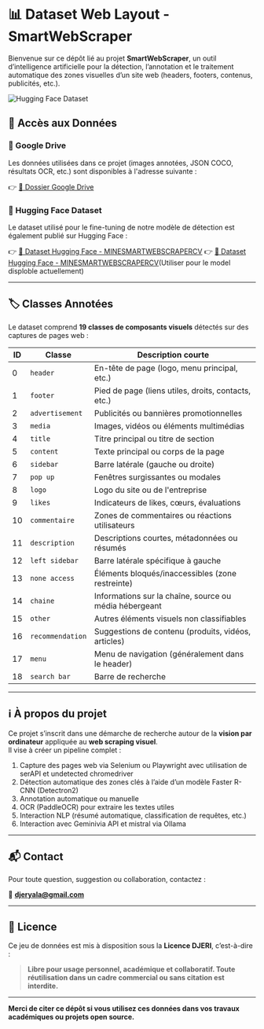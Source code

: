# 📊 Dataset Web Layout - SmartWebScraper

Bienvenue sur ce dépôt lié au projet **SmartWebScraper**, un outil d’intelligence artificielle pour la détection, l’annotation et le traitement automatique des zones visuelles d’un site web (headers, footers, contenus, publicités, etc.).

![Hugging Face Dataset](https://img.shields.io/badge/HuggingFace-Dataset-blue?logo=huggingface)

## 🔗 Accès aux Données

### 📁 Google Drive  
Les données utilisées dans ce projet (images annotées, JSON COCO, résultats OCR, etc.) sont disponibles à l'adresse suivante :

👉 [📂 Dossier Google Drive](https://drive.google.com/drive/folders/1u8VqWgju0zX3AU5XCkYyEgCmrMY14xB7?usp=sharing)

### 🤗 Hugging Face Dataset  
Le dataset utilisé pour le fine-tuning de notre modèle de détection est également publié sur Hugging Face :

👉 [📁 Dataset Hugging Face - MINESMARTWEBSCRAPERCV](https://huggingface.co/datasets/DJERI-ALASSANI/MINESMARTWEBSCRAPERCV-datasetV1)
👉 [📁 Dataset Hugging Face - MINESMARTWEBSCRAPERCV](https://huggingface.co/datasets/DJERI-ALASSANI/MINESMARTWEBSCRAPERCV-datasetV2)(Utiliser pour le model disploble actuellement)

---

## 🏷️ Classes Annotées

Le dataset comprend **19 classes de composants visuels** détectés sur des captures de pages web :

| ID | Classe               | Description courte                                      |
|----|----------------------|----------------------------------------------------------|
| 0  | `header`             | En-tête de page (logo, menu principal, etc.)            |
| 1  | `footer`             | Pied de page (liens utiles, droits, contacts, etc.)     |
| 2  | `advertisement`      | Publicités ou bannières promotionnelles                 |
| 3  | `media`              | Images, vidéos ou éléments multimédias                  |
| 4  | `title`              | Titre principal ou titre de section                     |
| 5  | `content`            | Texte principal ou corps de la page                     |
| 6  | `sidebar`            | Barre latérale (gauche ou droite)                       |
| 7  | `pop up`             | Fenêtres surgissantes ou modales                        |
| 8  | `logo`               | Logo du site ou de l'entreprise                         |
| 9  | `likes`              | Indicateurs de likes, cœurs, évaluations                |
| 10 | `commentaire`        | Zones de commentaires ou réactions utilisateurs         |
| 11 | `description`        | Descriptions courtes, métadonnées ou résumés            |
| 12 | `left sidebar`       | Barre latérale spécifique à gauche                      |
| 13 | `none access`        | Éléments bloqués/inaccessibles (zone restreinte)        |
| 14 | `chaine`             | Informations sur la chaîne, source ou média hébergeant  |
| 15 | `other`              | Autres éléments visuels non classifiables               |
| 16 | `recommendation`     | Suggestions de contenu (produits, vidéos, articles)     |
| 17 | `menu`               | Menu de navigation (généralement dans le header)        |
| 18 | `search bar`         | Barre de recherche                                      |

---

## ℹ️ À propos du projet

Ce projet s’inscrit dans une démarche de recherche autour de la **vision par ordinateur** appliquée au **web scraping visuel**.  
Il vise à créer un pipeline complet :
1. Capture des pages web via Selenium ou Playwright avec utilisation de serAPI et undetected chromedriver
2. Détection automatique des zones clés à l’aide d’un modèle Faster R-CNN (Detectron2)  
3. Annotation automatique ou manuelle  
4. OCR (PaddleOCR) pour extraire les textes utiles  
5. Interaction NLP (résumé automatique, classification de requêtes, etc.)
6. Interaction avec Geminivia API et mistral via Ollama
---

## 📬 Contact

Pour toute question, suggestion ou collaboration, contactez :

📧 **djeryala@gmail.com**

---

## 🪪 Licence

Ce jeu de données est mis à disposition sous la **Licence DJERI**, c’est-à-dire :  
> **Libre pour usage personnel, académique et collaboratif. Toute réutilisation dans un cadre commercial ou sans citation est interdite.**

---

**Merci de citer ce dépôt si vous utilisez ces données dans vos travaux académiques ou projets open source.**
